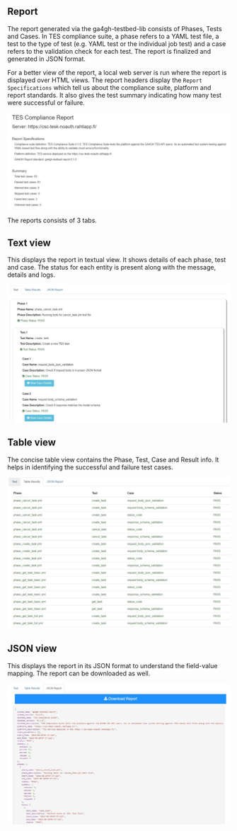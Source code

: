 ## Report

The report generated via the ga4gh-testbed-lib consists of Phases, Tests and Cases. 
In TES compliance suite, a phase refers to a YAML test file, a test to the type of test 
(e.g. YAML test or the individual job test) and a case refers to the validation check for each test. 
The report is finalized and generated in JSON format.

For a better view of the report, a local web server is run where the report is displayed over HTML views. 
The report headers display the `Report Specifications` which tell us about the compliance suite, platform 
and report standards. It also gives the test summary indicating how many test were successful or failure.

![Report_Headers](/docs/images/report_headers.JPG)

The reports consists of 3 tabs.

## Text view
This displays the report in textual view. It shows details of each phase, test and case. The status for 
each entity is present along with the message, details and logs.

![Report_Text](/docs/images/report_text.JPG)

## Table view
The concise table view contains the Phase, Test, Case and Result info. It helps in identifying the 
successful and failure test cases.

![Report_Table](/docs/images/report_table.JPG)

## JSON view
This displays the report in its JSON format to understand the field-value mapping. The report can be downloaded as well.

![Report_JSON](/docs/images/report_json.JPG)